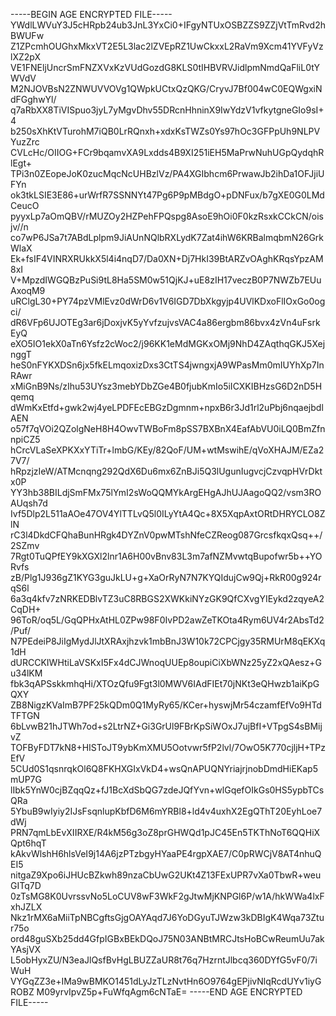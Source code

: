 -----BEGIN AGE ENCRYPTED FILE-----
YWdlLWVuY3J5cHRpb24ub3JnL3YxCi0+IFgyNTUxOSBZZS9ZZjVtTmRvd2hBWUFw
Z1ZPcmhOUGhxMkxVT2E5L3lac2lZVEpRZ1UwCkxxL2RaVm9Xcm41YVFyVzlXZ2pX
VE1FNEljUncrSmFNZXVxKzVUdGozdG8KLS0tIHBVRVJidlpmNmdQaFliL0tYWVdV
M2NJOVBsN2ZNWUVVOVg1QWpkUCtxQzQKG/CryvJ7Bf004wC0EQWgxiNdFGghwYl/
q7aRbXX8TiVISpuo3jyL7yMgvDhv55DRcnHhninX9IwYdzV1vfkytgneGIo9sI+4
b250sXhKtVTurohM7iQB0LrRQnxh+xdxKsTWZs0Ys97hOc3GFPpUh9NLPVYuzZrc
CVLcHc/OIIOG+FCr9bqamvXA9Lxdds4B9XI251iEH5MaPrwNuhUGpQydqhRlEgt+
TPi3n0ZEopeJoK0zucMqcNcUHBzlVz/PA4XGIbhcm6PrwawJb2ihDa1OFJjiUFYn
ok3tkLSIE3E86+urWrfR7SSNNYt47Pg6P9pMBdgO+pDNFux/b7gXE0G0LMdCeucO
pyyxLp7aOmQBV/rMUZOy2HZPehFPQspg8AsoE9hOi0F0kzRsxkCCkCN/oisjv//n
co7wP6JSa7t7ABdLplpm9JiAUnNQlbRXLydK7Zat4ihW6KRBalmqbmN26GrkWlaX
Ek+fsIF4VINRXRUkkX5l4i4nqD7/Da0XN+Dj7HkI39BtARZvOAghKRqsYpzAM8xI
V+MpzdIWGQBzPuSi9tL8Ha5SM0w51QjKJ+uE8zIH17veczB0P7NWZb7EUuAxoqM9
uRClgL30+PY74pzVMlEvz0dWrD6v1V6IGD7DbXkgyjp4UVlKDxoFlIOxGo0ogci/
dR6VFp6UJOTEg3ar6jDoxjvK5yYvfzujvsVAC4a86ergbm86bvx4zVn4uFsrkEyQ
eXO5IO1ekX0aTn6Ysfz2cWoc2/j96KK1eMdMGKxOMj9NhD4ZAqthqGKJ5XejnggT
heS0nFYKXDSn6jx5fkELmqoxizDxs3CtTS4jwngxjA9WPasMm0mIUYhXp7InRAwr
xMiGnB9Ns/zIhu53UYsz3mebYDbZGe4B0fjubKmIo5iICXKIBHzsG6D2nD5Hqemq
dWmKxEtfd+gwk2wj4yeLPDFEcEBGzDgmnm+npxB6r3Jd1rl2uPbj6nqaejbdlAEN
o57f7qVOi2QZolgNeH8H4OwvTWBoFm8pSS7BXBnX4EafAbVU0iLQ0BmZfnnpiCZ5
hCrcVLaSeXPKXxYTiTr+lmbG/KEy/82QoF/UM+wtMswihE/qVoXHAJM/EZa27V7/
hRpzjzIeW/ATMcnqng292QdX6Du6mx6ZnBJi5Q3lUgunIugvcjCzvqpHVrDktx0P
YY3hb38BILdjSmFMx75lYmI2sWoQQMYkArgEHgAJhUJAagoQQ2/vsm3ROAUqsh7d
Ivf5Dlp2L511aAOe47OV4YlTTLvQ5l0ILyYtA4Qc+8X5XqpAxtORtDHRYCLO8ZlN
rC3l4DkdCFQhaBunHRgk4DYZnV0pwMTshNfeCZReog087GrcsfkqxQsq++/2SZmv
7Rgt0TuQPfEY9kXGXl2lnr1A6H00vBnv83L3m7afNZMvwtqBupofwr5b++YORvfs
zB/Plg1J936gZ1KYG3guJkLU+g+XaOrRyN7N7KYQIdujCw9Qj+RkR00g924rqS6l
6a3q4kfv7zNRKEDBlvTZ3uC8RBGS2XWKkiNYzGK9QfCXvgYIEykd2zqyeA2CqDH+
96ToR/oq5L/GqQPHxAtHL0ZPw98F0IvPD2awZeTKOta4Rym6UV4r2AbsTd2/Puf/
N7PEdeiP8JiIgMydJlJtXRAxjhzvk1mbBnJ3W10k72CPCjgy35RMUrM8qEKXq1dH
dURCCKIWHtiLaVSKxI5Fx4dCJWnoqUUEp8oupiCiXbWNz25yZ2xQAesz+Gu34lKM
fbk3qAPSskkmhqHi/XTOzQfu9Fgt3l0MWV6IAdFIEt70jNKt3eQHwzb1aiKpGQXY
ZB8NigzKVaImB7PF25kQDm0Q1MyRy65/KCer+hyswjMr54czamfEfVo9HTdTFTGN
6bLvwB21hJTWh7od+s2LtrNZ+Gi3GrUl9FBrKpSiWOxJ7ujBfI+VTpgS4sBMijvZ
TOFByFDT7kN8+HISToJT9ybKmXMU5Ootvwr5fP2lvl/7OwO5K770cjljH+TPzEfV
5CUd0S1qsnrqkOl6Q8FKHXGIxVkD4+wsQnAPUQNYriajrjnobDmdHiEKap5mUP7G
lIbk5YnW0cjBZqqQz+fJ1BcXdSbQG7zdeJQfYvn+wlGqefOIkGs0HS5ypbTCsQRa
5YbuB9wIyiy2IJsFsqnlupKbfD6M6mYRBl8+ld4v4uxhX2EgQThT20EyhLoe7dWj
PRN7qmLbEvXIIRXE/R4kM56g3oZ8prGHWQd1pJC45En5TKThNoT6QQHiXQpt6hqT
kAkvWlshH6hlsVeI9j14A6jzPTzbgyHYaaPE4rgpXAE7/C0pRWCjV8AT4nhuQEI5
nitgaZ9Xpo6iJHUcBZkwh89nzaCbUwG2UKt4Z13FExUPR7vXa0TbwR+weuGITq7D
0zTsMG8K0UvrssvNo5LoCUV8wF3WkF2gJtwMjKNPGl6P/w1A/hkWWa4lxFxhJZLX
Nkz1rMX6aMiiTpNBCgftsGjgOAYAqd7J6YoDGyuTJWzw3kDBIgK4Wqa73Ztur75o
ord48guSXb25dd4GfpIGBxBEkDQoJ75N03ANBtMRCJtsHoBCwReumUu7akYAsjVX
L5obHyxZU/N3eaJlQsfBvHgLBUZZaUR8t76q7HzrntJlbcq360DYfG5vF0/7iWuH
VYGqZZ3e+IMa9wBMKO1451dLyJzTLzNvtHn6O9764gEPjivNlqRcdUYv1iyGROBZ
M09yrvIpvZ5p+FuWfqAgm6cNTaE=
-----END AGE ENCRYPTED FILE-----
